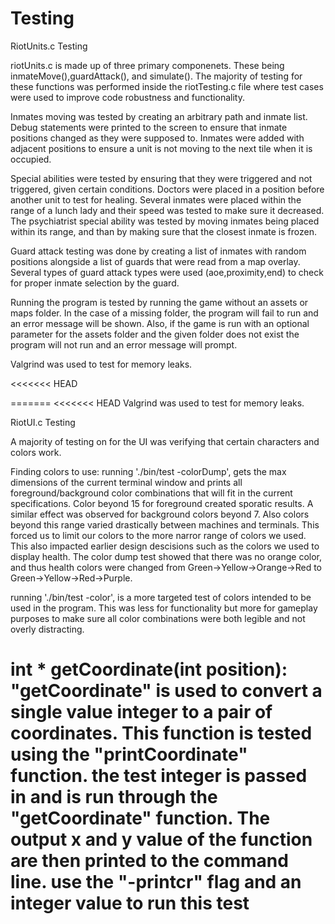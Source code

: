 # Testing

RiotUnits.c Testing

riotUnits.c is made up of three primary componenets. These being inmateMove(),guardAttack(), and simulate(). The majority of testing for these functions was performed inside the riotTesting.c file where test cases were used to improve code robustness and functionality.

Inmates moving was tested by creating an arbitrary path and inmate list. Debug statements were printed to the screen to ensure that inmate positions changed as they were supposed to. Inmates were added with adjacent positions to ensure a unit is not moving to the next tile when it is occupied.

Special abilities were tested by ensuring that they were triggered and not triggered, given certain conditions. Doctors were placed in a position before another unit to test for healing. Several inmates were placed within the range of a lunch lady and their speed was tested to make sure it decreased. The psychiatrist special ability was tested by moving inmates being placed within its range, and than by making sure that the closest inmate is frozen.

Guard attack testing was done by creating a list of inmates with random positions alongside a list of guards that were read from a map overlay. Several types of guard attack types were used (aoe,proximity,end) to check for proper inmate selection by the guard. 

Running the program is tested by running the game without an assets or maps folder. In the case of a missing folder, the program will fail to run and an error message will be shown. Also,
if the game is run with an optional parameter for the assets folder and the given folder does not exist the program will not run and an error message will prompt.

Valgrind was used to test for memory leaks.

<<<<<<< HEAD

=======
<<<<<<< HEAD
Valgrind was used to test for memory leaks.

RiotUI.c Testing

A majority of testing on for the UI was verifying that certain characters and colors work.

Finding colors to use:
running './bin/test -colorDump', gets the max dimensions of the current terminal window and prints all foreground/background color combinations that will fit in the current specifications. Color beyond 15 for foreground created sporatic results. A similar effect was observed for background colors beyond 7. Also colors beyond this range varied drastically between machines and terminals. This forced us to limit our colors to the more narror range of colors we used. This also impacted earlier design descisions such as the colors we used to display health. The color dump test showed that there was no orange color, and thus health colors were changed from Green->Yellow->Orange->Red to Green->Yellow->Red->Purple. 

running './bin/test -color', is a more targeted test of colors intended to be used in the program. This was less for functionality but more for gameplay purposes to make sure all color combinations were both legible and not overly distracting. 

int * getCoordinate(int position):
 "getCoordinate" is used to convert a single value integer to a pair of coordinates. This function is tested using the "printCoordinate" function. the test integer is passed in and is run through the "getCoordinate" function. The output x and y value of the function are then printed to the command line. use the "-printcr" flag and an integer value to run this test
=======

